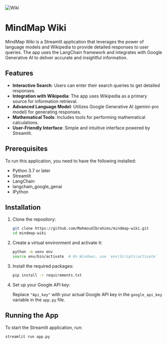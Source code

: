 ![Wiki](https://github.com/MahmoudIbrahims/MindMap_WiKI/assets/121377479/2c86afe4-4bd2-4381-9b7e-cf253443bfd2)

# MindMap Wiki

MindMap Wiki is a Streamlit application that leverages the power of language models and Wikipedia to provide detailed responses to user queries. The app uses the LangChain framework and integrates with Google Generative AI to deliver accurate and insightful information.

## Features

- **Interactive Search**: Users can enter their search queries to get detailed responses.
- **Integration with Wikipedia**: The app uses Wikipedia as a primary source for information retrieval.
- **Advanced Language Model**: Utilizes Google Generative AI (gemini-pro model) for generating responses.
- **Mathematical Tools**: Includes tools for performing mathematical calculations.
- **User-Friendly Interface**: Simple and intuitive interface powered by Streamlit.

## Prerequisites

To run this application, you need to have the following installed:

- Python 3.7 or later
- Streamlit
- LangChain
- langchain_google_genai
- IPython

## Installation

1. Clone the repository:

    ```sh
    git clone https://github.com/MahmoudIbrahims/mindmap-wiki.git
    cd mindmap-wiki
    ```

2. Create a virtual environment and activate it:

    ```sh
    python -m venv env
    source env/bin/activate  # On Windows, use `env\Scripts\activate`
    ```

3. Install the required packages:

    ```sh
    pip install -r requirements.txt
    ```

4. Set up your Google API key:

    Replace `"Api_key"` with your actual Google API key in the `google_api_key` variable in the `app.py` file.

## Running the App

To start the Streamlit application, run:

```sh
streamlit run app.py
